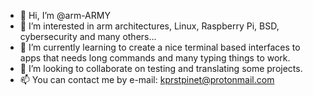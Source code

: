 - 👋 Hi, I’m @arm-ARMY
- 👀 I’m interested in arm architectures, Linux, Raspberry Pi, BSD, cybersecurity and many others...
- 🌱 I’m currently learning to create a nice terminal based interfaces to apps that needs long commands and many typing things to work.  
- 💞️ I’m looking to collaborate on testing and translating some projects. 
- 📫 You can contact me by e-mail: kprstpinet@protonmail.com

<!---
arm-ARMY/arm-ARMY is a ✨ special ✨ repository because its `README.md` (this file) appears on your GitHub profile.
You can click the Preview link to take a look at your changes.
--->
